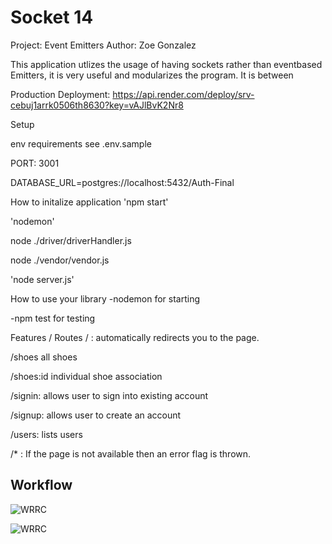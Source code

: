 # Socket 14

Project: Event Emitters
Author: Zoe Gonzalez

This application utlizes the usage of having sockets rather than eventbased Emitters, it is very useful and modularizes the program. It is between

Production Deployment: https://api.render.com/deploy/srv-cebuj1arrk0506th8630?key=vAJlBvK2Nr8

Setup

env requirements
see .env.sample

PORT: 3001

DATABASE_URL=postgres://localhost:5432/Auth-Final

How to initalize application
'npm start'

'nodemon'

node ./driver/driverHandler.js

node ./vendor/vendor.js

'node server.js'

How to use your library
-nodemon for starting

-npm test for testing

Features / Routes
/ : automatically redirects you to the page.

/shoes all shoes

/shoes:id individual shoe association

/signin: allows user to sign into existing account

/signup: allows user to create an account

/users: lists users

/\* : If the page is not available then an error flag is thrown.

## Workflow

![WRRC](./WRRC-2.PNG)

![WRRC](./workflow.PNG)

